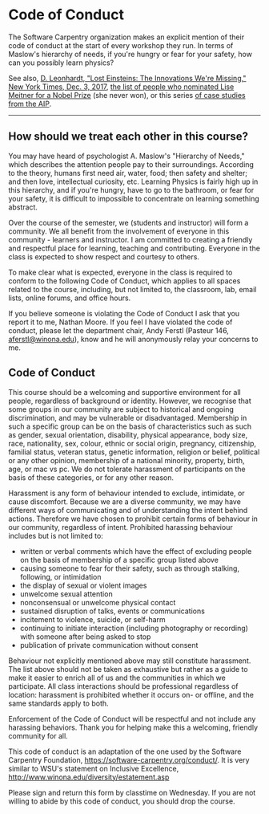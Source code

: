 # Code of Conduct

The Software Carpentry organization makes an explicit mention of their code of conduct at the start of every workshop they run.  In terms of Maslow's hierarchy of needs, if you're hungry or fear for your safety, how can you possibly learn physics?  

See also, [
 D. Leonhardt, "Lost Einsteins: The Innovations We're Missing," New York Times, Dec. 3, 2017](https://www.nytimes.com/2017/12/03/opinion/lost-einsteins-innovation-inequality.html), [the list of people who nominated Lise Meitner for a Nobel Prize](https://www.nobelprize.org/nomination/archive/show_people.php?id=6097) (she never won), or this series [of case studies from the AIP](./images/AIP_Case_Studies.pdf).
 
***

## How should we treat each other in this course?

You may have heard of psychologist A. Maslow's "Hierarchy of Needs," which describes the attention people pay to their surroundings.  According to the theory, humans first need air, water, food; then safety and shelter; and then love, intellectual curiosity, etc.  Learning Physics is fairly high up in this hierarchy, and if you're hungry, have to go to the bathroom, or fear for your safety, it is difficult to impossible to concentrate on learning something abstract.      


Over the course of the semester, we (students and instructor) will form a community.  We all benefit from the involvement of everyone in this community - learners and instructor. I am committed to creating a friendly and respectful place for learning, teaching and contributing. Everyone in the class is expected to show respect and courtesy to others.


To make clear what is expected, everyone in the class is required to conform to the following Code of Conduct, which applies to all spaces related to the course, including, but not limited to, the classroom, lab, email lists, online forums, and office hours.


If you believe someone is violating the Code of Conduct I ask that you report it to me, Nathan Moore.  If you feel I have violated the code of conduct, please let the department chair, Andy Ferstl (Pasteur 146, aferstl@winona.edu), know and he will anonymously relay your concerns to me.

## Code of Conduct

This course should be a welcoming and supportive environment for all people, regardless of background or identity. However, we recognise that some groups in our community are subject to historical and ongoing discrimination, and may be vulnerable or disadvantaged. Membership in such a specific group can be on the basis of characteristics such as such as gender, sexual orientation, disability, physical appearance, body size, race, nationality, sex, colour, ethnic or social origin, pregnancy, citizenship, familial status, veteran status, genetic information, religion or belief, political or any other opinion, membership of a national minority, property, birth, age, or mac vs pc. We do not tolerate harassment of participants on the basis of these categories, or for any other reason.

Harassment is any form of behaviour intended to exclude, intimidate, or cause discomfort. Because we are a diverse community, we may have different ways of communicating and of understanding the intent behind actions. Therefore we have chosen to prohibit certain forms of behaviour in our community, regardless of intent. Prohibited harassing behaviour includes but is not limited to:

- written or verbal comments which have the effect of excluding people on the basis of membership of a specific group listed above
- causing someone to fear for their safety, such as through stalking, following, or intimidation
- the display of sexual or violent images
- unwelcome sexual attention
- nonconsensual or unwelcome physical contact
- sustained disruption of talks, events or communications
- incitement to violence, suicide, or self-harm
- continuing to initiate interaction (including photography or recording) with someone after being asked to stop
- publication of private communication without consent

Behaviour not explicitly mentioned above may still constitute harassment. The list above should not be taken as exhaustive but rather as a guide to make it easier to enrich all of us and the communities in which we participate. All class interactions should be professional regardless of location: harassment is prohibited whether it occurs on- or offline, and the same standards apply to both.

Enforcement of the Code of Conduct will be respectful and not include any harassing behaviors.
Thank you for helping make this a welcoming, friendly community for all.

This code of conduct is an adaptation of the one used by the Software Carpentry Foundation, <https://software-carpentry.org/conduct/>.  It is very similar to WSU's statement on Inclusive Excellence, <http://www.winona.edu/diversity/estatement.asp>

Please sign and return this form by classtime on Wednesday.  If you are not willing to abide by this code of conduct, you should drop the course.
